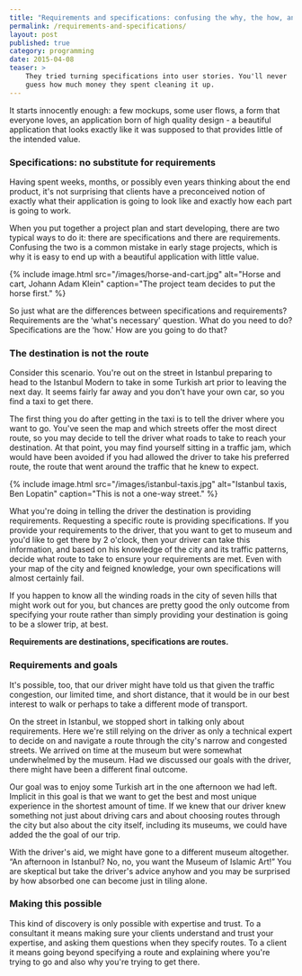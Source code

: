```yaml
---
title: "Requirements and specifications: confusing the why, the how, and the what"
permalink: /requirements-and-specifications/
layout: post
published: true
category: programming
date: 2015-04-08
teaser: >
    They tried turning specifications into user stories. You'll never
    guess how much money they spent cleaning it up.
---
```


It starts innocently enough: a few mockups, some user flows, a form that
everyone loves, an application born of high quality design - a beautiful
application that looks exactly like it was supposed to that provides
little of the intended value.

### Specifications: no substitute for requirements

Having spent weeks, months, or possibly even years thinking about the
end product, it's not surprising that clients have a preconceived notion
of exactly what their application is going to look like and exactly how
each part is going to work.

When you put together a project plan and start developing, there are two
typical ways to do it: there are specifications and there are
requirements. Confusing the two is a common mistake in early stage
projects, which is why it is easy to end up with a beautiful application
with little value.

{% include image.html src="/images/horse-and-cart.jpg" alt="Horse and cart, Johann Adam Klein" caption="The project team decides to put the horse first." %}

So just what are the differences between specifications and
requirements? Requirements are the ‘what's necessary' question. What do
you need to do? Specifications are the ‘how.' How are you going to do
that?

### The destination is not the route

Consider this scenario. You're out on the street in Istanbul preparing
to head to the Istanbul Modern to take in some Turkish art prior to
leaving the next day. It seems fairly far away and you don't have your
own car, so you find a taxi to get there.

The first thing you do after getting in the taxi is to tell the driver
where you want to go. You've seen the map and which streets offer the
most direct route, so you may decide to tell the driver what roads to
take to reach your destination. At that point, you may find yourself
sitting in a traffic jam, which would have been avoided if you had
allowed the driver to take his preferred route, the route that went
around the traffic that he knew to expect.

{% include image.html src="/images/istanbul-taxis.jpg" alt="Istanbul taxis, Ben Lopatin" caption="This is not a one-way street." %}

What you're doing in telling the driver the destination is providing
requirements. Requesting a specific route is providing specifications.
If you provide your requirements to the driver, that you want to get to
museum and you'd like to get there by 2 o'clock, then your driver can
take this information, and based on his knowledge of the city and its
traffic patterns, decide what route to take to ensure your requirements
are met. Even with your map of the city and feigned knowledge, your own
specifications will almost certainly fail.

If you happen to know all the winding roads in the city of seven hills
that might work out for you, but chances are pretty good the only
outcome from specifying your route rather than simply providing your
destination is going to be a slower trip, at best.

**Requirements are destinations, specifications are routes.**

### Requirements and goals

It's possible, too, that our driver might have told us that given the
traffic congestion, our limited time, and short distance, that it would
be in our best interest to walk or perhaps to take a different mode of
transport.

On the street in Istanbul, we stopped short in talking only about
requirements. Here we're still relying on the driver as only a technical
expert to decide on and navigate a route through the city's narrow and
congested streets. We arrived on time at the museum but were somewhat
underwhelmed by the museum. Had we discussed our goals with the driver,
there might have been a different final outcome.

Our goal was to enjoy some Turkish art in the one afternoon we had left.
Implicit in this goal is that we want to get the best and most unique
experience in the shortest amount of time. If we knew that our driver
knew something not just about driving cars and about choosing routes
through the city but also about the city itself, including its museums,
we could have added the the goal of our trip.

With the driver's aid, we might have gone to a different museum
altogether. “An afternoon in Istanbul? No, no, you want the Museum of
Islamic Art!” You are skeptical but take the driver's advice anyhow and
you may be surprised by how absorbed one can become just in tiling
alone.

### Making this possible

This kind of discovery is only possible with expertise and trust. To a
consultant it means making sure your clients understand and trust your
expertise, and asking them questions when they specify routes. To a
client it means going beyond specifying a route and explaining where
you're trying to go and also why you're trying to get there.
